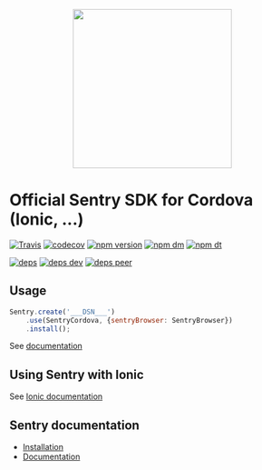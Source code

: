 <p align="center">
    <a href="https://sentry.io" target="_blank" align="center">
        <img src="https://sentry-brand.storage.googleapis.com/sentry-logo-black.png" width="280">
    </a>
<br/>
    <h1>Official Sentry SDK for Cordova (Ionic, ...)</h1>
</p>

[![Travis](https://img.shields.io/travis/getsentry/sentry-cordova.svg?maxAge=2592000)](https://travis-ci.org/getsentry/sentry-cordova)
[![codecov](https://codecov.io/gh/getsentry/sentry-cordova/branch/master/graph/badge.svg)](https://codecov.io/gh/getsentry/sentry-cordova)
[![npm version](https://img.shields.io/npm/v/@sentry/cordova.svg)](https://www.npmjs.com/package/@sentry/cordova)
[![npm dm](https://img.shields.io/npm/dm/@sentry/cordova.svg)](https://www.npmjs.com/package/@sentry/cordova)
[![npm dt](https://img.shields.io/npm/dt/@sentry/cordova.svg)](https://www.npmjs.com/package/@sentry/cordova)

[![deps](https://david-dm.org/getsentry/sentry-cordova/status.svg)](https://david-dm.org/getsentry/sentry-cordova?view=list)
[![deps dev](https://david-dm.org/getsentry/sentry-cordova/dev-status.svg)](https://david-dm.org/getsentry/sentry-cordova?type=dev&view=list)
[![deps peer](https://david-dm.org/getsentry/sentry-cordova/peer-status.svg)](https://david-dm.org/getsentry/sentry-cordova?type=peer&view=list)

## Usage
```javascript
Sentry.create('___DSN___')
    .use(SentryCordova, {sentryBrowser: SentryBrowser})
    .install();
```

See [documentation](docs/index.rst)

## Using Sentry with Ionic

See [Ionic documentation](docs/ionic.rst)

## Sentry documentation
- [Installation](https://docs.sentry.io/clients/cordova/#installation)
- [Documentation](https://docs.sentry.io/clients/cordova/)
